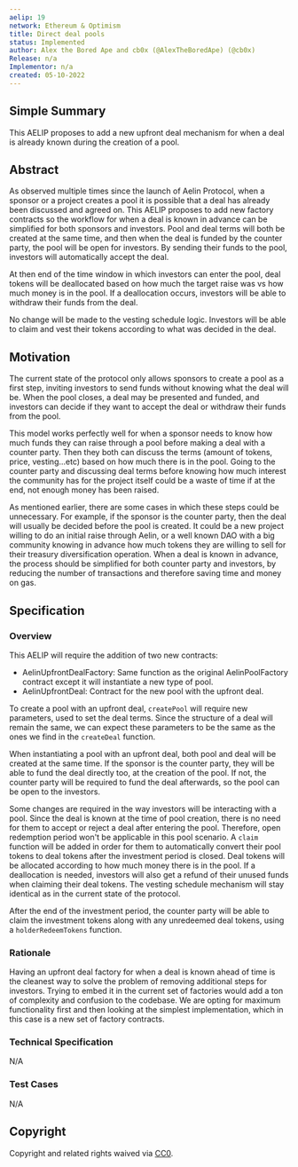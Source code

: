 ```yaml
---
aelip: 19
network: Ethereum & Optimism
title: Direct deal pools
status: Implemented
author: Alex the Bored Ape and cb0x (@AlexTheBoredApe) (@cb0x)
Release: n/a
Implementor: n/a
created: 05-10-2022
---
```


## Simple Summary

<!--"If you can't explain it simply, you don't understand it well enough." Simply describe the outcome the proposed changes intends to achieve. This should be non-technical and accessible to a casual community member.-->

This AELIP proposes to add a new upfront deal mechanism for when a deal is already known during the creation of a pool.

## Abstract

<!--A short (~200 word) description of the proposed change, the abstract should clearly describe the proposed change. This is what *will* be done if the AELIP is implemented, not *why* it should be done or *how* it will be done. If the AELIP proposes deploying a new contract, write, "we propose to deploy a new contract that will do x".-->

As observed multiple times since the launch of Aelin Protocol, when a sponsor or a project creates a pool it is possible that a deal has already been discussed and agreed on. This AELIP proposes to add new factory contracts so the workflow for when a deal is known in advance can be simplified for both sponsors and investors. Pool and deal terms will both be created at the same time, and then when the deal is funded by the counter party, the pool will be open for investors. By sending their funds to the pool, investors will automatically accept the deal.

At then end of the time window in which investors can enter the pool, deal tokens will be deallocated based on how much the target raise was vs how much money is in the pool. If a deallocation occurs, investors will be able to withdraw their funds from the deal.

No change will be made to the vesting schedule logic. Investors will be able to claim and vest their tokens according to what was decided in the deal.

## Motivation

<!--This is the problem statement. This is the *why* of the AELIP. It should clearly explain *why* the current state of the protocol is inadequate.  It is critical that you explain *why* the change is needed, if the AELIP proposes changing how something is calculated, you must address *why* the current calculation is inaccurate or wrong. This is not the place to describe how the AELIP will address the issue!-->

The current state of the protocol only allows sponsors to create a pool as a first step, inviting investors to send funds without knowing what the deal will be. When the pool closes, a deal may be presented and funded, and investors can decide if they want to accept the deal or withdraw their funds from the pool.

This model works perfectly well for when a sponsor needs to know how much funds they can raise through a pool before making a deal with a counter party. Then they both can discuss the terms (amount of tokens, price, vesting...etc) based on how much there is in the pool. Going to the counter party and discussing deal terms before knowing how much interest the community has for the project itself could be a waste of time if at the end, not enough money has been raised.

As mentioned earlier, there are some cases in which these steps could be unnecessary. For example, if the sponsor is the counter party, then the deal will usually be decided before the pool is created. It could be a new project willing to do an initial raise through Aelin, or a well known DAO with a big community knowing in advance how much tokens they are willing to sell for their treasury diversification operation. When a deal is known in advance, the process should be simplified for both counter party and investors, by reducing the number of transactions and therefore saving time and money on gas.

## Specification

### Overview

<!--This is a high-level overview of *how* the AELIP will solve the problem. The overview should clearly describe how the new feature will be implemented.-->

This AELIP will require the addition of two new contracts:

- AelinUpfrontDealFactory: Same function as the original AelinPoolFactory contract except it will instantiate a new type of pool.
- AelinUpfrontDeal: Contract for the new pool with the upfront deal.

To create a pool with an upfront deal, `createPool` will require new parameters, used to set the deal terms. Since the structure of a deal will remain the same, we can expect these parameters to be the same as the ones we find in the `createDeal` function.

When instantiating a pool with an upfront deal, both pool and deal will be created at the same time. If the sponsor is the counter party, they will be able to fund the deal directly too, at the creation of the pool. If not, the counter party will be required to fund the deal afterwards, so the pool can be open to the investors.

Some changes are required in the way investors will be interacting with a pool. Since the deal is known at the time of pool creation, there is no need for them to accept or reject a deal after entering the pool. Therefore, open redemption period won't be applicable in this pool scenario. A `claim` function will be added in order for them to automatically convert their pool tokens to deal tokens after the investment period is closed. Deal tokens will be allocated according to how much money there is in the pool. If a deallocation is needed, investors will also get a refund of their unused funds when claiming their deal tokens. The vesting schedule mechanism will stay identical as in the current state of the protocol.

After the end of the investment period, the counter party will be able to claim the investment tokens along with any unredeemed deal tokens, using a `holderRedeemTokens` function.

### Rationale

<!--This is where you explain the reasoning behind how you propose to solve the problem. Why did you propose to implement the change in this way, what were the considerations and trade-offs. The rationale fleshes out what motivated the design and why particular design decisions were made. It should describe alternate designs that were considered and related work. The rationale may also provide evidence of consensus within the community, and should discuss important objections or concerns raised during discussion.-->

Having an upfront deal factory for when a deal is known ahead of time is the cleanest way to solve the problem of removing additional steps for investors. Trying to embed it in the current set of factories would add a ton of complexity and confusion to the codebase. We are opting for maximum functionality first and then looking at the simplest implementation, which in this case is a new set of factory contracts.

### Technical Specification

<!--The technical specification should outline the public API of the changes proposed. That is, changes to any of the interfaces Aelin currently exposes or the creations of new ones.-->

N/A

### Test Cases

<!--Test cases for an implementation are mandatory for AELIPs but can be included with the implementation..-->

N/A

## Copyright

Copyright and related rights waived via [CC0](https://creativecommons.org/publicdomain/zero/1.0/).
